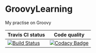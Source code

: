 # GroovyLearning
My practise on Groovy


|Travis CI status|Code quality|
|---|---|
|[![Build Status](https://travis-ci.org/hemanth22/GroovyLearning.svg?branch=master)](https://travis-ci.org/hemanth22/GroovyLearning)|[![Codacy Badge](https://api.codacy.com/project/badge/Grade/bd6271cfd7bc484c9255e06ef82dd2ef)](https://app.codacy.com/app/hemanth22hemu/GroovyLearning?utm_source=github.com&utm_medium=referral&utm_content=hemanth22/GroovyLearning&utm_campaign=Badge_Grade_Dashboard)|
